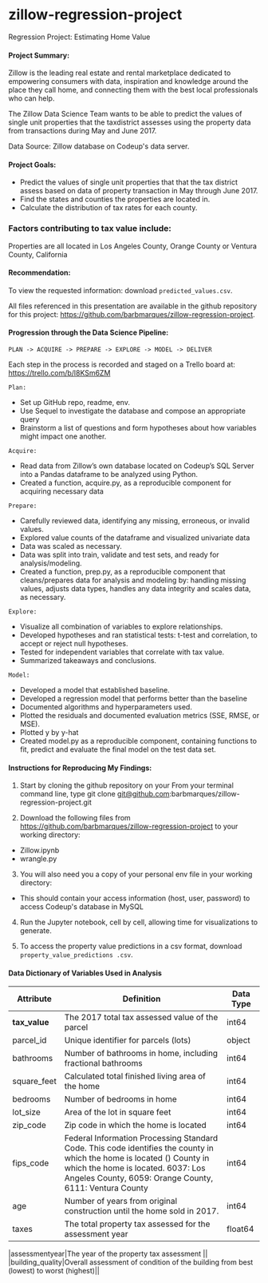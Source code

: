 # zillow-regression-project
Regression Project: Estimating Home Value


#### Project Summary:

Zillow is the leading real estate and rental marketplace dedicated to empowering consumers with data, inspiration and knowledge around the place they call home, and connecting them with the best local professionals who can help. 

The Zillow Data Science Team wants to be able to predict the values of single unit properties that the taxdistrict assesses using the property data from transactions during May and June 2017. 

Data Source: Zillow database on Codeup's data server. 

#### Project Goals:
- Predict the values of single unit properties that that the tax district assess based on data of property transaction in May through June 2017. 
- Find the states and counties the properties are located in.
- Calculate the distribution of tax rates for each county. 


### Factors contributing to tax value include:

Properties are all located in Los Angeles County, Orange County or Ventura County, California


#### Recommendation:


To view the requested information: download ```predicted_values.csv```. 

All files referenced in this presentation are available in the github repository for this project:   https://github.com/barbmarques/zillow-regression-project.


#### Progression through the Data Science Pipeline: 
``` PLAN -> ACQUIRE -> PREPARE -> EXPLORE -> MODEL -> DELIVER ```

Each step in the process is recorded and staged on a Trello board at: https://trello.com/b/l8KSm6ZM

```Plan:```
- Set up GitHub repo, readme, env.
- Use Sequel to investigate the database and compose an appropriate query
- Brainstorm a list of questions and form hypotheses about how variables might impact one another. 

```Acquire:```
- Read data from Zillow’s own database located on Codeup’s SQL Server into a Pandas dataframe to be analyzed using Python.
- Created a function, acquire.py, as a reproducible component for acquiring necessary data

```Prepare:```
- Carefully reviewed data, identifying any missing, erroneous, or invalid values. 
- Explored value counts of the dataframe and visualized univariate data 
- Data was scaled as necessary.
- Data was split into train, validate and test sets, and ready for analysis/modeling.
- Created a function, prep.py, as a reproducible component that cleans/prepares data for analysis and modeling by: handling missing values, adjusts data types, handles any data integrity and scales data, as necessary.

```Explore:```
- Visualize all combination of variables to explore relationships.
- Developed hypotheses and ran statistical tests: t-test and correlation, to accept or reject null hypotheses.
- Tested for independent variables that correlate with tax value.
- Summarized takeaways and conclusions.

```Model:``` 
- Developed a model that established baseline.
- Developed a regression model that performs better than the baseline
- Documented algorithms and hyperparameters used.
- Plotted the residuals and documented evaluation metrics (SSE, RMSE, or MSE).
- Plotted y by y-hat
- Created model.py as a reproducible component, containing functions to fit, predict and evaluate the final model on the test data set. 


#### Instructions for Reproducing My Findings:

1.  Start by cloning the github repository on your From your terminal command line, type git clone git@github.com:barbmarques/zillow-regression-project.git

2.  Download the following files from https://github.com/barbmarques/zillow-regression-project to your working directory:  
 - Zillow.ipynb
 - wrangle.py
 
 

3.  You will also need you a copy of your personal env file in your working directory:
 - This should contain your access information (host, user, password) to access Codeup's database in MySQL

4. Run the Jupyter notebook, cell by cell, allowing time for visualizations to generate.

4. To access the property value predictions in a csv format, download ```property_value_predictions
.csv```. 


#### Data Dictionary of Variables Used in Analysis

| Attribute | Definition | Data Type |
| ----- | ----- | ----- |
| **tax_value**| The 2017 total tax assessed value of the parcel | int64 |
|parcel_id| Unique identifier for parcels (lots) | object |
|bathrooms| Number of bathrooms in home, including fractional bathrooms | int64 |
|square_feet|Calculated total finished living area of the home| int64|
|bedrooms|Number of bedrooms in home| int64 |
|lot_size|Area of the lot in square feet| int64 |
|zip_code| Zip code in which the home is located| int64 |
|fips_code|Federal Information Processing Standard Code. This code identifies the county in which the home is located () County in which the home is located. 6037: Los Angeles County, 6059: Orange County, 6111: Ventura County|int64 |
|age|Number of years from original construction until the home sold in 2017.| int64 | 
|taxes|The total property tax assessed for the assessment year|float64|


|assessmentyear|The year of the property tax assessment ||
|building_quality|Overall assessment of condition of the building from best (lowest) to worst (highest)||



